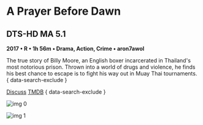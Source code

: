 # A Prayer Before Dawn

## DTS-HD MA 5.1

**2017 • R • 1h 56m • Drama, Action, Crime • aron7awol**

The true story of Billy Moore, an English boxer incarcerated in Thailand's most notorious prison. Thrown into a world of drugs and violence, he finds his best chance to escape is to fight his way out in Muay Thai tournaments.
{ data-search-exclude }

[Discuss](https://www.avsforum.com/threads/bass-eq-for-filtered-movies.2995212/post-57033154)  [TMDB](https://www.themoviedb.org/movie/448776)
{ data-search-exclude }

![img 0](https://i.imgur.com/32M9rHh.jpg)

![img 1](https://i.imgur.com/L1gQUGM.png)

